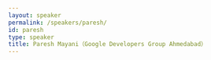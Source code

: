 ```yaml
---
layout: speaker
permalink: /speakers/paresh/
id: paresh
type: speaker
title: Paresh Mayani（Google Developers Group Ahmedabad）
---
```

